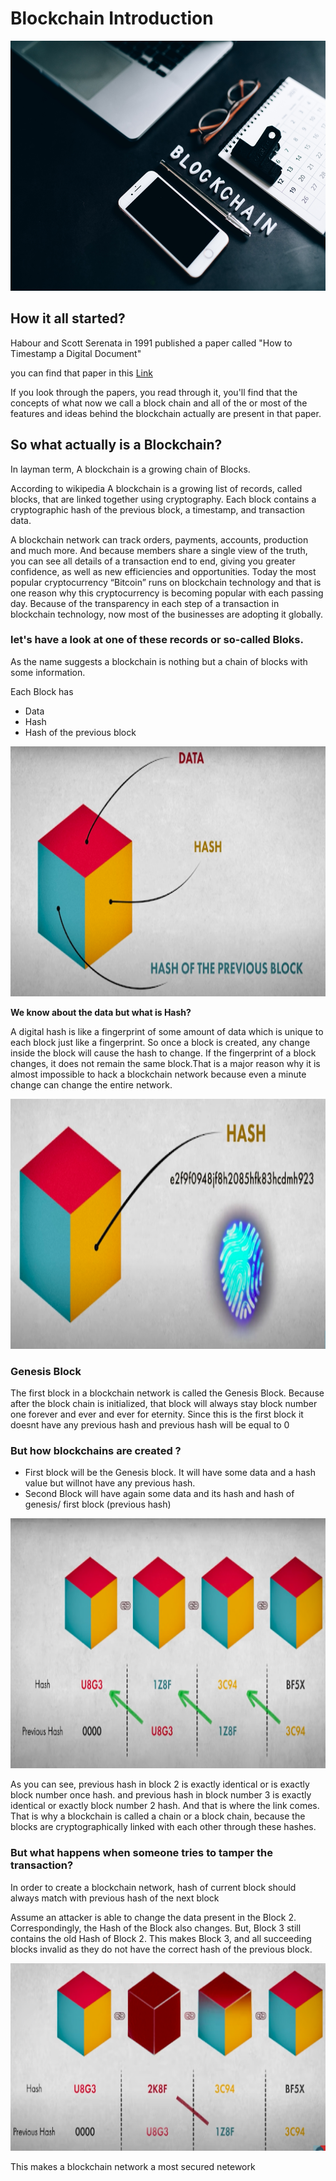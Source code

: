 # Blockchain Introduction

<img src="https://github.com/anshu109/Blockchain-Developer-TECH-IS-Bootcamp/blob/main/Images/Blockchain_intro.jpg" width="1800" height="400"/>

## How it all started?

Habour and Scott Serenata in 1991 published a paper called "How to Timestamp a Digital Document" 

you can find that paper in this <a href="http://www.anf.es/pdf/Haber_Stornetta.pdf">Link<a/>

If you look through the papers, you read through it, you'll find that the concepts of what now we call a block chain and all of the or most of the features and ideas behind the blockchain actually are present in that paper.

## So what actually is a Blockchain?
  
  In layman term, A blockchain is a growing chain of Blocks. 
  
According to wikipedia A blockchain is a growing list of records, called blocks, that are linked together using cryptography. Each block contains a cryptographic hash of the previous block, a timestamp, and transaction data.
  
 A blockchain network can track orders, payments, accounts, production and much more. And because members share a single view of the truth, you can see all details of a transaction end to end, giving you greater confidence, as well as new efficiencies and opportunities.
Today the most popular cryptocurrency  “Bitcoin” runs on blockchain technology and that is one reason why this cryptocurrency is becoming popular with each passing day. Because of the transparency in each step of a transaction in blockchain technology, now most of the businesses are adopting it globally.

  
 ### let's have a look at one of these records or so-called Bloks.
  
As the name suggests a blockchain is nothing but a chain of blocks with some information.
  
Each Block has
- Data
- Hash
- Hash of the previous block
  
<img src="https://github.com/anshu109/Blockchain-Developer-TECH-IS-Bootcamp/blob/main/Images/Block.png" width="800" height="400"/>
  
**We know about the data but what is Hash?**
  
A digital hash is like a fingerprint of some amount of data  which is unique to each block just like a fingerprint. So once a block is created, any change inside the block will cause the hash to change. If the fingerprint of a block changes, it does not remain the same block.That is a major reason why it is almost impossible to hack a blockchain network because even a minute change can change the entire network.
  
  <img src="https://github.com/anshu109/Blockchain-Developer-TECH-IS-Bootcamp/blob/main/Images/hash.png" width="800" height="400"/>
  

### Genesis Block
  The first block in a blockchain network is called the Genesis Block. Because after the block chain is initialized, that block will always stay block number one forever and ever and ever for eternity. Since this is the first block it doesnt have any previous hash and previous hash will be equal to 0
 
### But how blockchains are created ?
  
  - First block will be the Genesis block. It will have some data and a hash value but willnot have any previous hash.
  - Second Block will have again some data and its hash and hash of genesis/ first block (previous hash)
  <img src="https://github.com/anshu109/Blockchain-Developer-TECH-IS-Bootcamp/blob/main/Images/bc-network.png" width="800" height="400"/>
  
  As you can see, previous hash in block 2 is exactly identical or is exactly block number once hash. and previous hash in block number 3 is exactly identical or exactly block number 2 hash. And that is where the link comes. That is why a blockchain is called a chain or a block chain, because the blocks are cryptographically linked with each other through these hashes.
  
  ### But what happens when someone tries to tamper the transaction?
In order to create a blockchain network, hash of current block should always match with previous hash of the next block

  Assume an attacker is able to change the data present in the Block 2. Correspondingly, the Hash of the Block also changes. But, Block 3 still contains the old Hash of Block 2. This makes Block 3, and all succeeding blocks invalid as they do not have the correct hash of the previous block. 
  
  <img src="https://github.com/anshu109/Blockchain-Developer-TECH-IS-Bootcamp/blob/main/Images/tampered-blockchain.png" width="800" height="300"/>
  
  This makes a blockchain network a most secured netework
